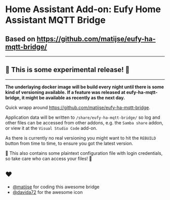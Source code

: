 # Home Assistant Add-on: Eufy Home Assistant MQTT Bridge
## Based on https://github.com/matijse/eufy-ha-mqtt-bridge/

---
## 🚨 This is some experimental release! 🚨
---

**The underlaying docker image will be build every night until there is some kind of versioning available.**
**If a feature was released at eufy-ha-mqtt-bridge, it might be available as recently as the next day.**

Quick wrapp around https://github.com/matijse/eufy-ha-mqtt-bridge.

Application data will be written to `/share/eufy-ha-mqtt-bridge/` so log and other files can be accessed from other addons, e.g. the `Samba share` addon, or view it at the `Visual Studio Code` add-on.  

As there is currently no real versioning you might want to hit the `REBUILD` button from time to time, to ensure you got the latest version.

🚨 This also contains some plaintext configuration file with login credentials, so take care who can access your files! 🚨

## ♥
- [@matijse](https://github.com/matijse/) for coding this awesome bridge
- [@davida72](https://github.com/matijse/eufy-ha-mqtt-bridge/issues/1#issuecomment-753333591]) for the awesome icon